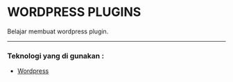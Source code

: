 WORDPRESS PLUGINS
=================
Belajar membuat wordpress plugin.

---

### Teknologi yang di gunakan :
* [Wordpress](https://wordpress.org/ "Wordpress.org")